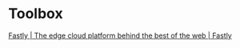 # Toolbox

[Fastly | The edge cloud platform behind the best of the web | Fastly](https://www.fastly.com/)
